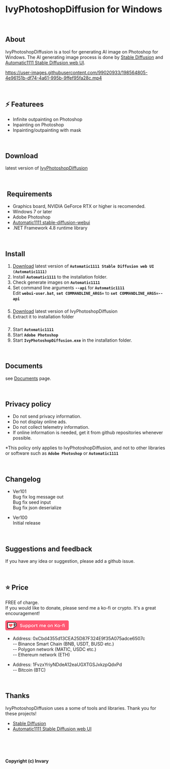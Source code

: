 # IvyPhotoshopDiffusion for Windows

<br />

##  About
IvyPhotoshopDiffusion is a tool for generating AI image on Photoshop for Windows.
The AI generating image process is done by [Stable Diffusion](https://github.com/CompVis/stable-diffusion) and [Automatic1111 Stable Diffusion web UI](https://github.com/AUTOMATIC1111/stable-diffusion-webui).

https://user-images.githubusercontent.com/99020933/198564805-4e96151b-df74-4a61-995b-9ffef95fa28c.mp4


<br />

## ⚡ Featurees

* Infinite outpainting on Photoshop
* Inpainting on Photoshop
* Inpainting/outpainting with mask


<br />

## Download

latest version of [IvyPhotoshopDiffusion](https://github.com/Invary/IvyPhotoshopDiffusion/releases)


<br />

## ️ Requirements

* Graphics board, NVIDIA GeForce RTX or higher is recomended.
* Windows 7 or later
* Adobe Photoshop
* [Automatic1111 stable-diffusion-webui](https://github.com/AUTOMATIC1111/stable-diffusion-webui)
* .NET Framework 4.8 runtime library

<br />

##  Install
1. [Download](https://github.com/AUTOMATIC1111/stable-diffusion-webui) latest version of **`Automatic1111 Stable Diffusion web UI (Automatic1111)`**
2. Install **`Automatic1111`** to the installation folder.
3. Check generate images on **`Automatic1111`**
4. Set command line arguments **`--api`** for **`Automatic1111`** <br />
     Edit **`webui-user.bat`**, **`set COMMANDLINE_ARGS=`** to **`set COMMANDLINE_ARGS=--api`**
###
5. [Download](https://github.com/Invary/IvyPhotoshopDiffusion/releases) latest version of IvyPhotoshopDiffusion
6. Extract it to installation folder
###
7. Start **`Automatic1111`**
8. Start **`Adobe Photoshop`**
9. Start **`IvyPhotoshopDiffusion.exe`** in the installation folder.

<br />

##  Documents

see [Documents](https://github.com/Invary/IvyPhotoshopDiffusion/tree/main/doc) page.

<br />


##  Privacy policy

- Do not send privacy information.
- Do not display online ads.
- Do not collect telemetry information.
- If online information is needed, get it from github repositories whenever possible.

*This policy only applies to IvyPhotoshopDiffusion, and not to other libraries or software such as **`Adobe Photoshop`** or **`Automatic1111`**

<br />

##  Changelog

- Ver101 <br />
Bug fix log message out <br />
Bug fix seed input <br />
Bug fix json deserialize <br />


- Ver100 <br />
Initial release

<br />

##  Suggestions and feedback
If you have any idea or suggestion, please add a github issue.

<br />

## ⭐ Price

FREE of charge. <br /> 
If you would like to donate, please send me a ko-fi or crypto. It's a great encouragement!

[![ko-fi](https://raw.githubusercontent.com/Invary/IvyMediaDownloader/main/img/donation_kofi.png)](https://ko-fi.com/E1E7AC6QH)

- Address: 0xCbd4355d13CEA25D87F324E9f35A075adce6507c<br>
 -- Binance Smart Chain (BNB, USDT, BUSD etc.)<br>
 -- Polygon network (MATIC, USDC etc.)<br>
 -- Ethereum network (ETH)<br>

- Address: 1FvzxYriyNDdeA12eaUGXTGSJxkzpQdxPd<br>
 -- Bitcoin (BTC)<br>

<br />



##  Thanks
IvyPhotoshopDiffusion uses a some of tools and libraries. Thank you for these projects!

- [Stable Diffusion](https://github.com/CompVis/stable-diffusion)
- [Automatic1111 Stable Diffusion web UI](https://github.com/AUTOMATIC1111/stable-diffusion-webui)


<br />
<br />
<br />

#### Copyright (c) Invary




